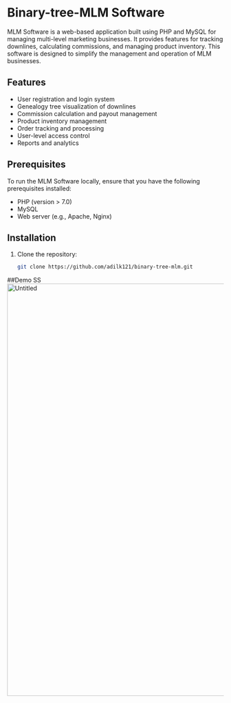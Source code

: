 # Binary-tree-MLM Software

MLM Software is a web-based application built using PHP and MySQL for managing multi-level marketing businesses. 
It provides features for tracking downlines, calculating commissions, and managing product inventory. 
This software is designed to simplify the management and operation of MLM businesses.

## Features

- User registration and login system
- Genealogy tree visualization of downlines
- Commission calculation and payout management
- Product inventory management
- Order tracking and processing
- User-level access control
- Reports and analytics

## Prerequisites

To run the MLM Software locally, ensure that you have the following prerequisites installed:

- PHP (version > 7.0)
- MySQL
- Web server (e.g., Apache, Nginx)

## Installation

1. Clone the repository:

   ```bash
   git clone https://github.com/adilk121/binary-tree-mlm.git
   
   
##Demo SS
<img width="960" alt="Untitled" src="https://github.com/adilk121/binary-tree-mlm/assets/112151943/0597d6a1-2069-4942-90ba-36e17eeb0c87">


